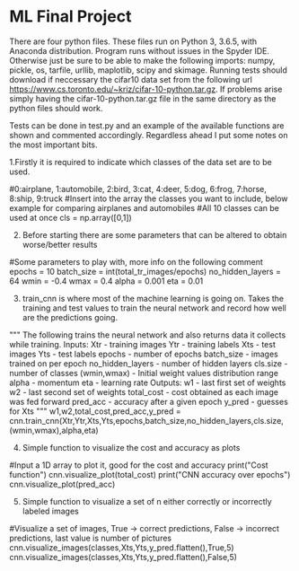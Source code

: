# ML Final Project
There are four python files. These files run on Python 3, 3.6.5, with Anaconda distribution. Program runs without issues in the Spyder IDE. Otherwise just be sure to be able to make the following imports: numpy, pickle, os, tarfile, urllib, maplotlib, scipy and skimage. Running tests should download if neccessary the cifar10 data set from the following url https://www.cs.toronto.edu/~kriz/cifar-10-python.tar.gz. If problems arise simply having the cifar-10-python.tar.gz file in the same directory as the python files should work. 

Tests can be done in test.py and an example of the available functions are shown and commented accordingly. Regardless ahead I put some notes on the most important bits.

1.Firstly it is required to indicate which classes of the data set are to be used.

#0:airplane, 1:automobile, 2:bird, 3:cat, 4:deer, 5:dog, 6:frog, 7:horse, 8:ship, 9:truck
#Insert into the array the classes you want to include, below example for comparing airplanes and automobiles
#All 10 classes can be used at once
cls = np.array([0,1])

2. Before starting there are some parameters that can be altered to obtain worse/better results

#Some parameters to play with, more info on the following comment
epochs = 10
batch_size = int(total_tr_images/epochs)
no_hidden_layers = 64
wmin = -0.4
wmax = 0.4
alpha = 0.001
eta = 0.01

3. train_cnn is where most of the machine learning is going on. Takes the training and test values to train the neural network and record how well are the predictions going. 

"""
The following trains the neural network and also returns data it collects while training.
Inputs: Xtr - training images
        Ytr - training labels
        Xts - test images
        Yts - test labels
        epochs - number of epochs
        batch_size - images trained on per epoch
        no_hidden_layers - number of hidden layers
        cls.size - number of classes
        (wmin,wmax) - Initial weight values distribution range 
        alpha - momentum
        eta - learning rate
Outputs: w1 - last first set of weights
         w2 - last second set of weights
         total_cost - cost obtained as each image was fed forward
         pred_acc - accuracy after a given epoch
         y_pred - guesses for Xts
"""
w1,w2,total_cost,pred_acc,y_pred = cnn.train_cnn(Xtr,Ytr,Xts,Yts,epochs,batch_size,no_hidden_layers,cls.size,(wmin,wmax),alpha,eta)

4. Simple function to visualize the cost and accuracy as plots

#Input a 1D array to plot it, good for the cost and accuracy
print("Cost function")
cnn.visualize_plot(total_cost)
print("CNN accuracy over epochs")
cnn.visualize_plot(pred_acc)

5. Simple function to visualize a set of n either correctly or incorrectly labeled images

#Visualize a set of images, True -> correct predictions, False -> incorrect predictions, last value is number of pictures
cnn.visualize_images(classes,Xts,Yts,y_pred.flatten(),True,5)
cnn.visualize_images(classes,Xts,Yts,y_pred.flatten(),False,5)
